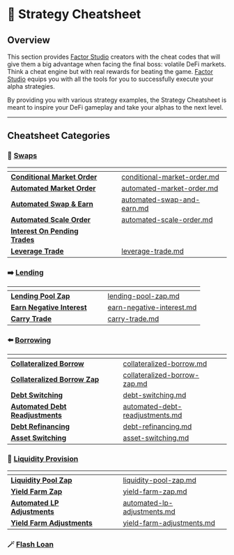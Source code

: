 # 🔐 Strategy Cheatsheet

## Overview

This section provides [Factor Studio](../../factor-studio/factor-studio/) creators with the cheat codes that will give them a big advantage when facing the final boss: volatile DeFi markets. Think a cheat engine but with real rewards for beating the game. [Factor Studio](../../factor-studio/factor-studio/) equips you with all the tools for you to successfully execute your alpha strategies.

By providing you with various strategy examples, the Strategy Cheatsheet is meant to inspire your DeFi gameplay and take your alphas to the next level.

***

## Cheatsheet Categories

### 🔀 [Swaps](swaps-cheatsheet/)

<table data-view="cards"><thead><tr><th></th><th data-hidden></th><th data-hidden></th><th data-hidden data-card-target data-type="content-ref"></th></tr></thead><tbody><tr><td><a href="swaps-cheatsheet/conditional-market-order.md"><strong>Conditional Market Order</strong></a></td><td></td><td></td><td><a href="swaps-cheatsheet/conditional-market-order.md">conditional-market-order.md</a></td></tr><tr><td><a href="swaps-cheatsheet/automated-market-order.md"><strong>Automated Market Order</strong></a></td><td></td><td></td><td><a href="swaps-cheatsheet/automated-market-order.md">automated-market-order.md</a></td></tr><tr><td><a href="swaps-cheatsheet/automated-swap-and-earn.md"><strong>Automated Swap &#x26; Earn</strong></a></td><td></td><td></td><td><a href="swaps-cheatsheet/automated-swap-and-earn.md">automated-swap-and-earn.md</a></td></tr><tr><td><a href="swaps-cheatsheet/automated-scale-order.md"><strong>Automated Scale Order</strong></a></td><td></td><td></td><td><a href="swaps-cheatsheet/automated-scale-order.md">automated-scale-order.md</a></td></tr><tr><td><a href="swaps-cheatsheet/interest-on-pending-trades.md"><strong>Interest On Pending Trades</strong></a></td><td></td><td></td><td></td></tr><tr><td><a href="swaps-cheatsheet/leverage-trade.md"><strong>Leverage Trade</strong></a></td><td></td><td></td><td><a href="swaps-cheatsheet/leverage-trade.md">leverage-trade.md</a></td></tr></tbody></table>

### ➡️ [Lending](lending-cheatsheet/)

<table data-view="cards"><thead><tr><th></th><th data-hidden></th><th data-hidden></th><th data-hidden data-card-target data-type="content-ref"></th></tr></thead><tbody><tr><td><a href="lending-cheatsheet/lending-pool-zap.md"><strong>Lending Pool Zap</strong></a></td><td></td><td></td><td><a href="lending-cheatsheet/lending-pool-zap.md">lending-pool-zap.md</a></td></tr><tr><td><a href="lending-cheatsheet/earn-negative-interest.md"><strong>Earn Negative Interest</strong></a></td><td></td><td></td><td><a href="lending-cheatsheet/earn-negative-interest.md">earn-negative-interest.md</a></td></tr><tr><td><a href="lending-cheatsheet/carry-trade.md"><strong>Carry Trade</strong></a></td><td></td><td></td><td><a href="lending-cheatsheet/carry-trade.md">carry-trade.md</a></td></tr></tbody></table>

### ⬅️ [Borrowing](borrowing-cheatsheet/)

<table data-view="cards"><thead><tr><th></th><th data-hidden></th><th data-hidden></th><th data-hidden data-card-target data-type="content-ref"></th></tr></thead><tbody><tr><td><a href="borrowing-cheatsheet/collateralized-borrow.md"><strong>Collateralized Borrow</strong></a></td><td></td><td></td><td><a href="borrowing-cheatsheet/collateralized-borrow.md">collateralized-borrow.md</a></td></tr><tr><td><a href="borrowing-cheatsheet/collateralized-borrow-zap.md"><strong>Collateralized Borrow Zap</strong></a></td><td></td><td></td><td><a href="borrowing-cheatsheet/collateralized-borrow-zap.md">collateralized-borrow-zap.md</a></td></tr><tr><td><a href="borrowing-cheatsheet/debt-switching.md"><strong>Debt Switching</strong></a></td><td></td><td></td><td><a href="borrowing-cheatsheet/debt-switching.md">debt-switching.md</a></td></tr><tr><td><a href="borrowing-cheatsheet/automated-debt-readjustments.md"><strong>Automated Debt Readjustments</strong></a></td><td></td><td></td><td><a href="borrowing-cheatsheet/automated-debt-readjustments.md">automated-debt-readjustments.md</a></td></tr><tr><td><a href="borrowing-cheatsheet/debt-refinancing.md"><strong>Debt Refinancing</strong></a></td><td></td><td></td><td><a href="borrowing-cheatsheet/debt-refinancing.md">debt-refinancing.md</a></td></tr><tr><td><a href="borrowing-cheatsheet/asset-switching.md"><strong>Asset Switching</strong></a></td><td></td><td></td><td><a href="borrowing-cheatsheet/asset-switching.md">asset-switching.md</a></td></tr></tbody></table>

### 🌊 [Liquidity Provision](liquidity-provision-cheatsheet/)

<table data-view="cards"><thead><tr><th></th><th data-hidden></th><th data-hidden></th><th data-hidden data-card-target data-type="content-ref"></th></tr></thead><tbody><tr><td><a href="liquidity-provision-cheatsheet/liquidity-pool-zap.md"><strong>Liquidity Pool Zap</strong></a></td><td></td><td></td><td><a href="liquidity-provision-cheatsheet/liquidity-pool-zap.md">liquidity-pool-zap.md</a></td></tr><tr><td><a href="liquidity-provision-cheatsheet/yield-farm-zap.md"><strong>Yield Farm Zap</strong></a></td><td></td><td></td><td><a href="liquidity-provision-cheatsheet/yield-farm-zap.md">yield-farm-zap.md</a></td></tr><tr><td><a href="liquidity-provision-cheatsheet/automated-lp-adjustments.md"><strong>Automated LP Adjustments</strong></a></td><td></td><td></td><td><a href="liquidity-provision-cheatsheet/automated-lp-adjustments.md">automated-lp-adjustments.md</a></td></tr><tr><td><a href="liquidity-provision-cheatsheet/yield-farm-adjustments.md"><strong>Yield Farm Adjustments</strong></a></td><td></td><td></td><td><a href="liquidity-provision-cheatsheet/yield-farm-adjustments.md">yield-farm-adjustments.md</a></td></tr></tbody></table>

### 🪄 [Flash Loan](flash-loan-cheatsheet.md)

